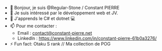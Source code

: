 - 👋 Bonjour, je suis @Regular-Stone / Constant PIERRE
- 👀 Je suis intéressé par le développement web et JV. 
- 🌱 J'apprends le C# et dotnet 💻
- 📫 Pour me contacter :
  - Email : contact@constant-pierre.net
  - LinkedIn : https://www.linkedin.com/in/constant-pierre-61b0a3276/
- ⚡ Fun fact: Otaku S rank // Ma collection de POG

<!---
Regular-Stone/Regular-Stone is a ✨ special ✨ repository because its `README.md` (this file) appears on your GitHub profile.
You can click the Preview link to take a look at your changes.
--->
